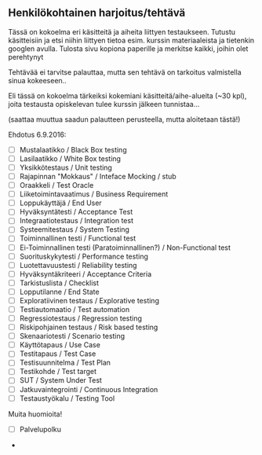 ## Henkilökohtainen harjoitus/tehtävä

Tässä on kokoelma eri käsitteitä ja aiheita liittyen testaukseen. Tutustu käsitteisiin ja etsi niihin liittyen tietoa esim. kurssin materiaaleista ja tietenkin googlen avulla.
Tulosta sivu kopiona paperille ja merkitse kaikki, joihin olet perehtynyt



Tehtävää ei tarvitse palauttaa, mutta sen tehtävä on tarkoitus valmistella sinua kokeeseen..

Eli tässä on kokoelma tärkeiksi kokemiani käsitteitä/aihe-alueita (~30 kpl), joita testausta opiskelevan tulee kurssin jälkeen tunnistaa... 

(saattaa muuttua saadun palautteen perusteella, mutta aloitetaan tästä!)


Ehdotus 6.9.2016:


- [ ] Mustalaatikko / Black Box testing
- [ ] Lasilaatikko / White Box testing
- [ ] Yksikkötestaus / Unit testing
- [ ] Rajapinnan "Mokkaus" / Inteface Mocking / stub
- [ ] Oraakkeli / Test Oracle 
- [ ] Liiketoimintavaatimus / Business Requirement
- [ ] Loppukäyttäjä / End User
- [ ] Hyväksyntätesti / Acceptance Test
- [ ] Integraatiotestaus / Integration test
- [ ] Systeemitestaus / System Testing
- [ ] Toiminnallinen testi / Functional test
- [ ] Ei-Toiminnallinen testi (Paratoiminnallinen?) / Non-Functional test
- [ ] Suorituskykytesti / Performance testing 
- [ ] Luotettavuustesti / Reliability testing
- [ ] Hyväksyntäkriteeri / Acceptance Criteria
- [ ] Tarkistuslista / Checklist
- [ ] Lopputilanne / End State
- [ ] Exploratiivinen testaus / Explorative testing
- [ ] Testiautomaatio / Test automation
- [ ] Regressiotestaus / Regression testing
- [ ] Riskipohjainen testaus / Risk based testing
- [ ] Skenaariotesti / Scenario testing
- [ ] Käyttötapaus / Use Case
- [ ] Testitapaus / Test Case
- [ ] Testisuunnitelma / Test Plan
- [ ] Testikohde / Test target
- [ ] SUT / System Under Test
- [ ] Jatkuvaintegrointi  / Continuous Integration
- [ ] Testaustyökalu / Testing Tool

Muita huomioita!

- [ ] Palvelupolku
- 










